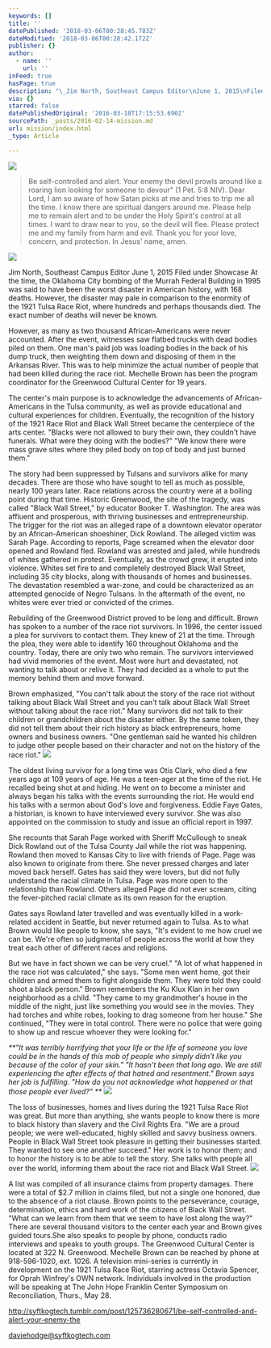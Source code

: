 ```yaml
---
keywords: []
title: ''
datePublished: '2018-03-06T00:28:45.783Z'
dateModified: '2018-03-06T00:28:42.172Z'
publisher: {}
author:
  - name: ''
    url: ''
inFeed: true
hasPage: true
description: "\_Jim North, Southeast Campus Editor\nJune 1, 2015\nFiled under Showcase\n\nAt the time, the Oklahoma City bombing of the Murrah Federal Building in 1995 was said to have been the worst disaster in American history, with 168 deaths.\n\nHowever, the disaster may pale in comparison to the enormity of the 1921 Tulsa Race Riot, where hundreds and perhaps thousands died.\n\nThe exact number of deaths will never be known.\_"
via: {}
starred: false
datePublishedOriginal: '2016-03-18T17:15:53.690Z'
sourcePath: _posts/2016-02-14-mission.md
url: mission/index.html
_type: Article

---
```

![](https://s3-us-west-2.amazonaws.com/the-grid-img/p/232c45501eadb632aade0a5f1379fd4a6ff3ab7e.png)

> Be self-controlled and alert. Your enemy the devil prowls around like a roaring lion looking for someone to devour" (1 Pet. 5:8 NIV). Dear Lord, I am so aware of how Satan picks at me and tries to trip me all the time. I know there are spiritual dangers around me. Please help me to remain alert and to be under the Holy Spirit's control at all times. I want to draw near to you, so the devil will flee. Please protect me and my family from harm and evil. Thank you for your love, concern, and protection. In Jesus' name, amen.

![](https://s3-us-west-2.amazonaws.com/the-grid-img/p/c26082c2952e35a54425417b450e50c4b1ce7095.jpg)

Jim North, Southeast Campus Editor
June 1, 2015
Filed under Showcase
At the time, the Oklahoma City bombing of the Murrah Federal Building in 1995 was said to have been the worst disaster in American history, with 168 deaths.
However, the disaster may pale in comparison to the enormity of the 1921 Tulsa Race Riot, where hundreds and perhaps thousands died.
The exact number of deaths will never be known. 

However, as many as two thousand African-Americans were never accounted.
After the event, witnesses saw flatbed trucks with dead bodies piled on them. One man's paid job was loading bodies in the back of his dump truck, then weighting them down and disposing of them in the Arkansas River.
This was to help minimize the actual number of people that had been killed during the race riot.
Mechelle Brown has been the program coordinator for the Greenwood Cultural Center for 19 years.

The center's main purpose is to acknowledge the advancements of African-Americans in the Tulsa community, as well as provide educational and cultural experiences for children.
Eventually, the recognition of the history of the 1921 Race Riot and Black Wall Street became the centerpiece of the arts center.
"Blacks were not allowed to bury their own, they couldn't have funerals. What were they doing with the bodies?"
"We know there were mass grave sites where they piled body on top of body and just burned them." 

The story had been suppressed by Tulsans and survivors alike for many decades. There are those who have sought to tell as much as possible, nearly 100 years later.
Race relations across the country were at a boiling point during that time.
Historic Greenwood, the site of the tragedy, was called "Black Wall Street," by educator Booker T. Washington.
The area was affluent and prosperous, with thriving businesses and entrepreneurship.
The trigger for the riot was an alleged rape of a downtown elevator operator by an African-American shoeshiner, Dick Rowland.
The alleged victim was Sarah Page. According to reports, Page screamed when the elevator door opened and Rowland fled.
Rowland was arrested and jailed, while hundreds of whites gathered in protest. Eventually, as the crowd grew, it erupted into violence.
Whites set fire to and completely destroyed Black Wall Street, including 35 city blocks, along with thousands of homes and businesses.
The devastation resembled a war-zone, and could be characterized as an attempted genocide of Negro Tulsans. In the aftermath of the event, no whites were ever tried or convicted of the crimes. 

Rebuilding of the Greenwood District proved to be long and difficult.
Brown has spoken to a number of the race riot survivors. In 1996, the center issued a plea for survivors to contact them.
They knew of 21 at the time. Through the plea, they were able to identify 160 throughout Oklahoma and the country. Today, there are only two who remain.
The survivors interviewed had vivid memories of the event. Most were hurt and devastated, not wanting to talk about or relive it. They had decided as a whole to put the memory behind them and move forward.

Brown emphasized, "You can't talk about the story of the race riot without talking about Black Wall Street and you can't talk about Black Wall Street without talking about the race riot."
Many survivors did not talk to their children or grandchildren about the disaster either. By the same token, they did not tell them about their rich history as black entrepreneurs, home owners and business owners.
"One gentleman said he wanted his children to judge other people based on their character and not on the history of the race riot." ![](https://s3-us-west-2.amazonaws.com/the-grid-img/p/3d24a3072f4299db2d7cb30991f3db5d7d506fd3.png)

The oldest living survivor for a long time was Otis Clark, who died a few years ago at 109 years of age. He was a teen-ager at the time of the riot. He recalled being shot at and hiding. 
He went on to become a minister and always began his talks with the events surrounding the riot. He would end his talks with a sermon about God's love and forgiveness.
Eddie Faye Gates, a historian, is known to have interviewed every survivor. She was also appointed on the commission to study and issue an official report in 1997\. 

She recounts that Sarah Page worked with Sheriff McCullough to sneak Dick Rowland out of the Tulsa County Jail while the riot was happening.
Rowland then moved to Kansas City to live with friends of Page. Page was also known to originate from there. She never pressed charges and later moved back herself.
Gates has said they were lovers, but did not fully understand the racial climate in Tulsa. Page was more open to the relationship than Rowland. Others alleged Page did not ever scream, citing the fever-pitched racial climate as its own reason for the eruption. 

Gates says Rowland later travelled and was eventually killed in a work-related accident in Seattle, but never returned again to Tulsa. As to what Brown would like people to know, she says, "It's evident to me how cruel we can be. We're often so judgmental of people across the world at how they treat each other of different races and religions. 

But we have in fact shown we can be very cruel."
"A lot of what happened in the race riot was calculated," she says. "Some men went home, got their children and armed them to fight alongside them. They were told they could shoot a black person."
Brown remembers the Ku Klux Klan in her own neighborhood as a child. "They came to my grandmother's house in the middle of the night, just like something you would see in the movies. They had torches and white robes, looking to drag someone from her house."
She continued, "They were in total control. There were no police that were going to show up and rescue whoever they were looking for."

_**"It was terribly horrifying that your life or the life of someone you love could be in the hands of this mob of people who simply didn't like you because of the color of your skin."
"It hasn't been that long ago. We are still experiencing the after effects of that hatred and resentment."
Brown says her job is fulfilling. "How do you not acknowledge what happened or that those people ever lived?" **_
![](https://s3-us-west-2.amazonaws.com/the-grid-img/p/57f5317257ce5100efbd6c9689dcde4b6c3e3b75.jpg)

The loss of businesses, homes and lives during the 1921 Tulsa Race Riot was great. But more than anything, she wants people to know there is more to black history than slavery and the Civil Rights Era.
"We are a proud people; we were well-educated, highly skilled and savvy business owners. People in Black Wall Street took pleasure in getting their businesses started. They wanted to see one another succeed."
Her work is to honor them; and to honor the history is to be able to tell the story. She talks with people all over the world, informing them about the race riot and Black Wall Street. ![](https://the-grid-user-content.s3-us-west-2.amazonaws.com/dee7cce7-fa96-4fd0-951b-e6c7f08ec084.jpg)

A list was compiled of all insurance claims from property damages. There were a total of $2.7 million in claims filed, but not a single one honored, due to the absence of a riot clause.
Brown points to the perseverance, courage, determination, ethics and hard work of the citizens of Black Wall Street. 
"What can we learn from them that we seem to have lost along the way?"
There are several thousand visitors to the center each year and Brown gives guided tours.She also speaks to people by phone, conducts radio interviews and speaks to youth groups.
The Greenwood Cultural Center is located at 322 N. Greenwood. Mechelle Brown can be reached by phone at 918-596-1020, ext. 1026\.
A television mini-series is currently in development on the 1921 Tulsa Race Riot, starring actress Octavia Spencer, for Oprah Winfrey's OWN network.
Individuals involved in the production will be speaking at The John Hope Franklin Center Symposium on Reconciliation, Thurs., May 28\.

http://syftkogtech.tumblr.com/post/125736280671/be-self-controlled-and-alert-your-enemy-the

daviehodge@syftkogtech.com